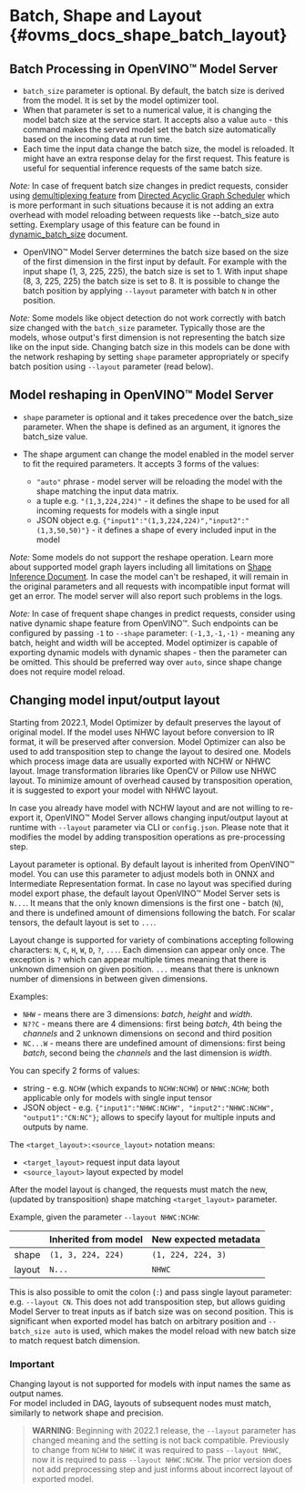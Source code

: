 # Batch, Shape and Layout {#ovms_docs_shape_batch_layout}

## Batch Processing in OpenVINO&trade; Model Server

- `batch_size` parameter is optional. By default, the batch size is derived from the model. It is set by the model optimizer tool.
- When that parameter is set to a numerical value, it is changing the model batch size at the service start.
It accepts also a value `auto` - this command makes the served model set the batch size automatically based on the incoming data at run time.
- Each time the input data change the batch size, the model is reloaded. It might have an extra response delay for the first request.
This feature is useful for sequential inference requests of the same batch size.

*Note:* In case of frequent batch size changes in predict requests, consider using [demultiplexing feature](./demultiplexing.md) from [Directed Acyclic Graph Scheduler](./dag_scheduler.md) which is more
performant in such situations because it is not adding an extra overhead with model reloading between requests like --batch_size auto setting. Exemplary usage of this feature can be found in [dynamic_batch_size](./dynamic_bs_demultiplexer.md) document.

- OpenVINO&trade; Model Server determines the batch size based on the size of the first dimension in the first input by default.
For example with the input shape (1, 3, 225, 225), the batch size is set to 1. With input shape (8, 3, 225, 225) the batch size is set to 8.
It is possible to change the batch position by applying `--layout` parameter with batch `N` in other position.

*Note:* Some models like object detection do not work correctly with batch size changed with the `batch_size` parameter. Typically those are the models,
whose output's first dimension is not representing the batch size like on the input side.
Changing batch size in this models can be done with the network reshaping by setting `shape` parameter appropriately or specify batch position using `--layout` parameter (read below).

## Model reshaping in OpenVINO&trade; Model Server
- `shape` parameter is optional and it takes precedence over the batch_size parameter. When the shape is defined as an argument,
it ignores the batch_size value.

- The shape argument can change the model enabled in the model server to fit the required parameters. It accepts 3 forms of the values:
    - `"auto"` phrase - model server will be reloading the model with the shape matching the input data matrix.
    - a tuple e.g. `"(1,3,224,224)"` - it defines the shape to be used for all incoming requests for models with a single input
    - JSON object e.g. `{"input1":"(1,3,224,224)","input2":"(1,3,50,50)"}` - it defines a shape of every included input in the model

*Note:* Some models do not support the reshape operation. Learn more about supported model graph layers including all limitations
on [Shape Inference Document](https://docs.openvino.ai/2024/openvino-workflow/running-inference/changing-input-shape.html).
In case the model can't be reshaped, it will remain in the original parameters and all requests with incompatible input format
will get an error. The model server will also report such problems in the logs.

*Note:* In case of frequent shape changes in predict requests, consider using native dynamic shape feature from OpenVINO&trade;. Such endpoints can be configured by passing `-1` to `--shape` parameter: `(-1,3,-1,-1)` - meaning any batch, height and width will be accepted. Model optimizer is capable of exporting dynamic models with dynamic shapes - then the parameter can be omitted. This should be preferred way over `auto`, since shape change does not require model reload.

## Changing model input/output layout
Starting from 2022.1, Model Optimizer by default preserves the layout of original model. If the model uses NHWC layout before conversion to IR format, it will be preserved after conversion. Model Optimizer can also be used to add transposition step to change the layout to desired one. Models which process image data are usually exported with NCHW or NHWC layout. Image transformation libraries like OpenCV or Pillow use NHWC layout. To minimize amount of overhead caused by transposition operation, it is suggested to export your model with NHWC layout.

In case you already have model with NCHW layout and are not willing to re-export it, OpenVINO™ Model Server allows changing input/output layout at runtime with `--layout` parameter via CLI or `config.json`. Please note that it modifies the model by adding transposition operations as pre-processing step.

Layout parameter is optional. By default layout is inherited from OpenVINO™ model. You can use this parameter to adjust models both in ONNX and Intermediate Representation format. In case no layout was specified during model export phase, the default layout OpenVINO™ Model Server sets is `N...`. It means that the only known dimensions is the first one - batch (`N`), and there is undefined amount of dimensions following the batch. For scalar tensors, the default layout is set to `...`.

Layout change is supported for variety of combinations accepting following characters: `N`, `C`, `H`, `W`, `D`, `?`, `...`. Each dimension can appear only once. The exception is `?` which can appear multiple times meaning that there is unknown dimension on given position. `...` means that there is unknown number of dimensions in between given dimensions.

Examples:
- `NHW` - means there are 3 dimensions: _batch_, _height_ and _width_.
- `N??C` - means there are 4 dimensions: first being _batch_, 4th being the _channels_ and 2 unknown dimensions on second and third position
- `NC...W` - means there are undefined amount of dimensions: first being _batch_, second being the _channels_ and the last dimension is _width_.

You can specify 2 forms of values:
  * string - e.g. `NCHW` (which expands to `NCHW:NCHW`) or `NHWC:NCHW`; both applicable only for models with single input tensor
  * JSON object - e.g. `{"input1":"NHWC:NCHW", "input2":"NHWC:NCHW", "output1":"CN:NC"}`; allows to specify layout for multiple inputs and outputs by name.

The `<target_layout>:<source_layout>` notation means:
- `<target_layout>` request input data layout
- `<source_layout>` layout expected by model

After the model layout is changed, the requests must match the new, (updated by transposition) shape matching `<target_layout>` parameter.

Example, given the parameter `--layout NHWC:NCHW`:

| | Inherited from model  | New expected metadata |
|---|---|---|
| shape | `(1, 3, 224, 224)` | `(1, 224, 224, 3)`  |
| layout | `N...` | `NHWC` |

This is also possible to omit the colon (`:`) and pass single layout parameter: e.g. `--layout CN`. This does not add transposition step, but allows guiding Model Server to treat inputs as if batch size was on second position. This is significant when exported model has batch on arbitrary position and `--batch_size auto` is used, which makes the model reload with new batch size to match request batch dimension.

### Important
Changing layout is not supported for models with input names the same as output names. <br>
For model included in DAG, layouts of subsequent nodes must match, similarly to network shape and precision.

> **WARNING**: Beginning with 2022.1 release, the `--layout` parameter has changed meaning and the setting is not back compatible. Previously to change from `NCHW` to `NHWC` it was required to pass `--layout NHWC`, now it is required to pass `--layout NHWC:NCHW`. The prior version does not add preprocessing step and just informs about incorrect layout of exported model.
